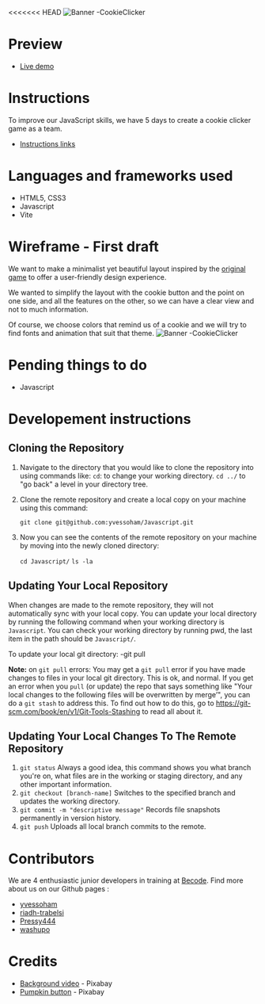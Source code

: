 <<<<<<< HEAD
![Banner -CookieClicker](/images/CookieClicker%20-Banner.png)
# Preview

- [Live demo](https://yvessoham.github.io/Javascript/)
# Instructions
To improve our JavaScript skills, we have 5 days to create a cookie clicker game as a team. 
- [Instructions links](https://github.com/becodeorg/Swartz-8/blob/main/2.The-Hill/1.Javascript/cookieClicker.md)

# Languages and frameworks used 
- HTML5, CSS3
- Javascript 
- Vite

# Wireframe - First draft
We want to make a minimalist yet beautiful layout inspired by the [original game](https://orteil.dashnet.org/cookieclicker/) to offer a user-friendly design experience. 

We wanted to simplify the layout with the cookie button and the point on one side, and all the features on the other, so we can have a clear view and not to much information.


Of course, we choose colors that remind us of a cookie and we will try to find fonts and animation that suit that theme. 
![Banner -CookieClicker](/images/CookieClicker%20-Wireframe.png)
 
# Pending things to do
- Javascript

# Developement instructions
## Cloning the Repository

1. Navigate to the directory that you would like to clone the repository into using commands like:
    `cd`: to change your working directory.
    `cd ../` to "go back" a level in your directory tree.
2. Clone the remote repository and create a local copy on your machine using this command:

    `git clone git@github.com:yvessoham/Javascript.git`

3. Now you can see the contents of the remote repository on your machine by moving into the newly cloned directory:

    `cd Javascript/`
    `ls -la`

## Updating Your Local Repository

When changes are made to the remote repository, they will not automatically sync with your local copy. You can update your local directory by running the following command when your working directory is `Javascript`. You can check your working directory by running pwd, the last item in the path should be `Javascript/`.

To update your local git directory:
-git pull

**Note:** on `git pull` errors: You may get a `git pull` error if you have made changes to files in your local git directory. This is ok, and normal. If you get an error when you `pull` (or update) the repo that says something like "Your local changes to the following files will be overwritten by merge’", you can do a `git stash` to address this. To find out how to do this, go to https://git-scm.com/book/en/v1/Git-Tools-Stashing to read all about it.

## Updating Your Local Changes To The Remote Repository

1. `git status` 
    Always a good idea, this command shows you what branch you're on, what files are in the working or staging directory, and any other important information.
2. `git checkout [branch-name]`
    Switches to the specified branch and updates the working directory.
3. `git commit -m "descriptive message"`
    Records file snapshots permanently in version history.
4. `git push` 
    Uploads all local branch commits to the remote.


# Contributors
We are 4 enthusiastic junior developers in training at [Becode](becode.org/). Find more about us on our Github pages :
- [yvessoham](https://github.com/yvessoham)
- [riadh-trabelsi](https://github.com/riadh-trabelsi)
- [Pressy444](https://github.com/Pressy444/)
- [washupo](https://github.com/washupo/)

# Credits
- [Background video](https://pixabay.com/fr/videos/citrouilles-for%C3%AAt-la-terreur-fonc%C3%A9-181881/) - Pixabay
- [Pumpkin button](https://pixabay.com/fr/illustrations/ai-g%C3%A9n%C3%A9r%C3%A9-biscuit-orange-chocolat-8170183/) - Pixabay


